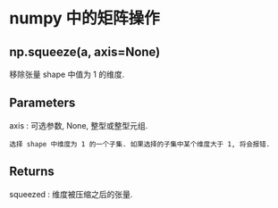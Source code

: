 # numpy 中的矩阵操作   

## np.squeeze(a, axis=None)

移除张量 shape 中值为 1 的维度.  
 
Parameters
----------
axis : 可选参数, None, 整型或整型元组. 

    选择 shape 中维度为 1 的一个子集. 如果选择的子集中某个维度大于 1, 将会报错.

Returns
-------
squeezed :  维度被压缩之后的张量.   


